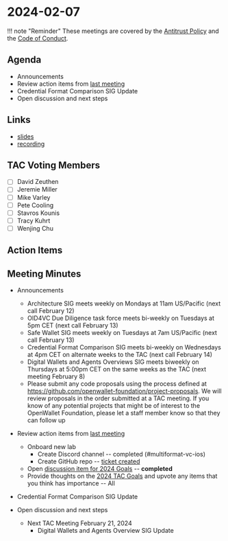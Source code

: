 # 2024-02-07

!!! note "Reminder"
    These meetings are covered by the [Antitrust Policy](../../governance/antitrust.md) and the [Code of Conduct](../../governance/code-of-conduct.md).

## Agenda
- Announcements
- Review action items from [last meeting](./2024-01-24.md/#action-items)
- Credential Format Comparison SIG Update
- Open discussion and next steps

## Links
- [slides](https://docs.google.com/presentation/d/1FnegQ8sywiRO13_y-SSev9hFdQ2h7uCHvRWoQ-ZuQSk/edit?usp=sharing)
- [recording]()

## TAC Voting Members

- [ ] David Zeuthen
- [ ] Jeremie Miller
- [ ] Mike Varley
- [ ] Pete Cooling
- [ ] Stavros Kounis
- [ ] Tracy Kuhrt
- [ ] Wenjing Chu

## Action Items

## Meeting Minutes
- Announcements
    - Architecture SIG  meets weekly on Mondays at 11am US/Pacific (next call February 12)
    - OID4VC Due Diligence task force meets bi-weekly on Tuesdays at 5pm CET (next call February 13)
    - Safe Wallet SIG meets weekly on Tuesdays at 7am US/Pacific (next call February 13)
    - Credential Format Comparison SIG meets bi-weekly on Wednesdays at 4pm CET on alternate weeks to the TAC (next call February 14)
    - Digital Wallets and Agents Overviews SIG meets biweekly on Thursdays at 5:00pm CET on the same weeks as the TAC (next meeting February 8)
    - Please submit any code proposals using the process defined at https://github.com/openwallet-foundation/project-proposals. We will review proposals in the order submitted at a TAC meeting. If you know of any potential projects that might be of interest to the OpenWallet Foundation, please let a staff member know so that they can follow up

- Review action items from [last meeting](./2024-01-24.md#action-items)
    - Onboard new lab
        - Create Discord channel -- completed (#multiformat-vc-ios)
        - Create GitHub repo -- [ticket created](https://github.com/openwallet-foundation/tac/issues/103)
    - Open [discussion item for 2024 Goals](https://github.com/openwallet-foundation/tac/discussions/102) -- **completed**
    - Provide thoughts on the [2024 TAC Goals](https://github.com/openwallet-foundation/tac/discussions/102) and upvote any items that you think has importance -- All

- Credential Format Comparison SIG Update

- Open discussion and next steps
    - Next TAC Meeting February 21, 2024
        - Digital Wallets and Agents Overview SIG Update

